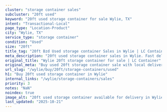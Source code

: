 ```yaml
---
cluster: "storage container sales"
subcluster: "20ft used"
keyword: "20ft used storage container for sale Wylie, TX"
intent: "Transactional-Local"
page_type: "Location-Product"
city: "Wylie, TX"
service_type: "storage container"
condition: "Used"
size: "20ft"
title_tag: "20ft Bzd Used storage container Sales in Wylie | LC Container"
meta_description: "20ft used storage container sales in Wylie. Fast delivery, competitive pricing. Serving storage containers area. Quote ID: Y4X. Call (214) 524-4168 for your free quote today."
original_title: "Wylie 20ft storage container for sale | LC Container"
original_meta: "Buy used 20ft storage container sale with local delivery in Wylie, TX. LC Container — local Since 2003. Request a fast quote today."
url_slug: "/wylie/buy/20ft/storage-containers/used"
h1: "Buy 20ft used storage container in Wylie"
internal_links: "/wylie/storage-containers/sales"
priority: 3
notes: "NaN"
noindex: true
image_alt: "20ft used storage container available for delivery in Wylie"
last_updated: "2025-10-21"
---
```


<!-- TODO: Add unique city/inventory copy, images, and internal links here. -->
